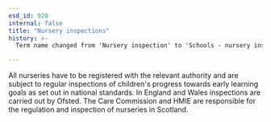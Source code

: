 ```yaml
---
esd_id: 920
internal: false
title: "Nursery inspections"
history: >-
  Term name changed from 'Nursery inspection' to 'Schools - nursery inspections' in version 3.00. Name changed to 'Nursery inspections' in version 4.00.

---
```


All nurseries have to be registered with the relevant authority and are subject to regular inspections of children's progress towards early learning goals as set out in national standards. 
In England and Wales inspections are carried out by Ofsted.
The Care Commission and HMIE are responsible for the regulation and inspection of nurseries in Scotland.

